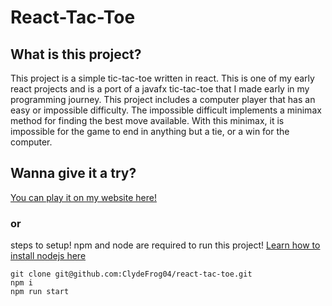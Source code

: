 # React-Tac-Toe

## What is this project?
This project is a simple tic-tac-toe written in react. This is one of my early react projects and is a port of a javafx tic-tac-toe that I made early in my programming journey.
This project includes a computer player that has an easy or impossible difficulty. The impossible difficult implements a minimax method for finding the best move available.
With this minimax, it is impossible for the game to end in anything but a tie, or a win for the computer.


## Wanna give it a try?

[You can play it on my website here!](https://randiegan.com/reacttactoe)

### or

steps to setup! npm and node are required to run this project!
[Learn how to install nodejs here](https://nodejs.org/en/learn/getting-started/how-to-install-nodejs)

```
git clone git@github.com:ClydeFrog04/react-tac-toe.git
npm i
npm run start
```
